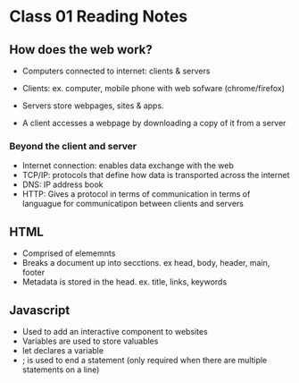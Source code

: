 # Class 01 Reading Notes

## How does the web work?

- Computers connected to internet: clients & servers

- Clients: ex. computer, mobile phone with web sofware (chrome/firefox)
- Servers store webpages, sites & apps.
- A client accesses a webpage by downloading a copy of it from a server

### Beyond the client and server

- Internet connection: enables data exchange with the web
- TCP/IP: protocols that define how data is transported across the internet
- DNS: IP address book
- HTTP: Gives a protocol in terms of communication in terms of languague for communicatipon between clients and servers

## HTML

- Comprised of elememnts
- Breaks a document up into secctions. ex head, body, header, main, footer
- Metadata is stored in the head. ex. title, links, keywords

## Javascript

- Used to add an interactive component to websites
- Variables are used to store valuables
- let declares a variable
- ; is used to end a statement (only required when there are multiple statements on a line)
